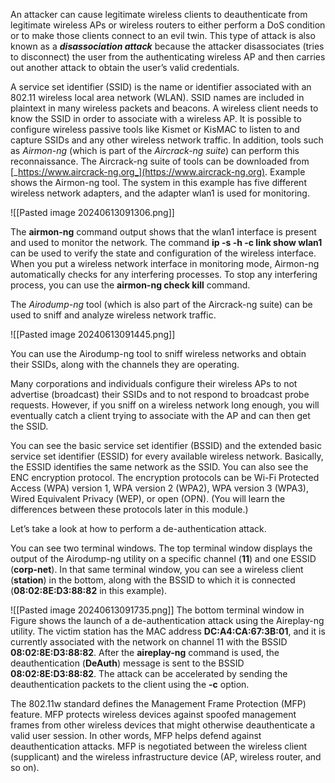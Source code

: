 An attacker can cause legitimate wireless clients to deauthenticate from legitimate wireless APs or wireless routers to either perform a DoS condition or to make those clients connect to an evil twin. This type of attack is also known as a **_disassociation attack_** because the attacker disassociates (tries to disconnect) the user from the authenticating wireless AP and then carries out another attack to obtain the user’s valid credentials.

A service set identifier (SSID) is the name or identifier associated with an 802.11 wireless local area network (WLAN). SSID names are included in plaintext in many wireless packets and beacons. A wireless client needs to know the SSID in order to associate with a wireless AP. It is possible to configure wireless passive tools like Kismet or KisMAC to listen to and capture SSIDs and any other wireless network traffic. In addition, tools such as _Airmon-ng_ (which is part of the _Aircrack-ng suite_) can perform this reconnaissance. The Aircrack-ng suite of tools can be downloaded from [_https://www.aircrack-ng.org_](https://www.aircrack-ng.org). Example shows the Airmon-ng tool. The system in this example has five different wireless network adapters, and the adapter wlan1 is used for monitoring.

![[Pasted image 20240613091306.png]]

The **airmon-ng** command output shows that the wlan1 interface is present and used to monitor the network. The command **ip -s -h -c link show wlan1** can be used to verify the state and configuration of the wireless interface. When you put a wireless network interface in monitoring mode, Airmon-ng automatically checks for any interfering processes. To stop any interfering process, you can use the **airmon-ng check kill** command.

The _Airodump-ng_ tool (which is also part of the Aircrack-ng suite) can be used to sniff and analyze wireless network traffic.

![[Pasted image 20240613091445.png]]

You can use the Airodump-ng tool to sniff wireless networks and obtain their SSIDs, along with the channels they are operating.

Many corporations and individuals configure their wireless APs to not advertise (broadcast) their SSIDs and to not respond to broadcast probe requests. However, if you sniff on a wireless network long enough, you will eventually catch a client trying to associate with the AP and can then get the SSID.

You can see the basic service set identifier (BSSID) and the extended basic service set identifier (ESSID) for every available wireless network. Basically, the ESSID identifies the same network as the SSID. You can also see the ENC encryption protocol. The encryption protocols can be Wi-Fi Protected Access (WPA) version 1, WPA version 2 (WPA2), WPA version 3 (WPA3), Wired Equivalent Privacy (WEP), or open (OPN). (You will learn the differences between these protocols later in this module.)

Let’s take a look at how to perform a de-authentication attack.

You can see two terminal windows. The top terminal window displays the output of the Airodump-ng utility on a specific channel (**11**) and one ESSID (**corp-net**). In that same terminal window, you can see a wireless client (**station**) in the bottom, along with the BSSID to which it is connected (**08:02:8E:D3:88:82** in this example).

![[Pasted image 20240613091735.png]]
The bottom terminal window in Figure shows the launch of a de-authentication attack using the Aireplay-ng utility. The victim station has the MAC address **DC:A4:CA:67:3B:01**, and it is currently associated with the network on channel 11 with the BSSID **08:02:8E:D3:88:82**. After the **aireplay-ng** command is used, the deauthentication (**DeAuth**) message is sent to the BSSID **08:02:8E:D3:88:82**. The attack can be accelerated by sending the deauthentication packets to the client using the **-c** option.

The 802.11w standard defines the Management Frame Protection (MFP) feature. MFP protects wireless devices against spoofed management frames from other wireless devices that might otherwise deauthenticate a valid user session. In other words, MFP helps defend against deauthentication attacks. MFP is negotiated between the wireless client (supplicant) and the wireless infrastructure device (AP, wireless router, and so on).